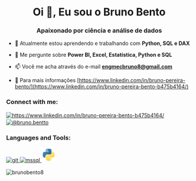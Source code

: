 <h1 align="center">Oi 👋, Eu sou o Bruno Bento</h1>
<h3 align="center">Apaixonado por ciência e análise de dados</h3>

- 🌱 Atualmente estou aprendendo e trabalhando com **Python, SQL e DAX**

- 💬 Me pergunte sobre **Power BI, Excel, Estatística, Python e SQL**

- 📫 Você me acha através do e-mail **engmecbruno8@gmail.com**

- 📄 Para mais informações [https://www.linkedin.com/in/bruno-pereira-bento/](https://www.linkedin.com/in/bruno-pereira-bento-b475b4164/)

<!--- 
- Meu maior projeto e caso real está disponível no link: [https://app.powerbi.com/view?r=eyJrIjoiOGUzY2E4ZmQtNzYzNy00YWIwLTkwZDktZWQ3ZTg5NDRmNzIyIiwidCI6IjA3MGYzYjJiLWUzNzYtNDJiMS1hYzgyLTYxYWJlN2FjZDE4MiJ9&pageName=ReportSection] 
--->

<h3 align="left">Connect with me:</h3>
<p align="left">
<a href="https://linkedin.com/in/bruno-pereira-bento-b475b4164/" target="blank"><img align="center" src="https://raw.githubusercontent.com/rahuldkjain/github-profile-readme-generator/master/src/images/icons/Social/linked-in-alt.svg" alt="https://www.linkedin.com/in/bruno-pereira-bento-b475b4164/" height="30" width="40" /></a>
<a href="https://instagram.com/@bruno.bentto" target="blank"><img align="center" src="https://raw.githubusercontent.com/rahuldkjain/github-profile-readme-generator/master/src/images/icons/Social/instagram.svg" alt="@bruno.bentto" height="30" width="40" /></a>
  
</p>

<h3 align="left">Languages and Tools:</h3>
<p align="left"> <a href="https://git-scm.com/" target="_blank" rel="noreferrer"> <img src="https://www.vectorlogo.zone/logos/git-scm/git-scm-icon.svg" alt="git" width="40" height="40"/> </a> <a href="https://www.microsoft.com/en-us/sql-server" target="_blank" rel="noreferrer"> <img src="https://www.svgrepo.com/show/303229/microsoft-sql-server-logo.svg" alt="mssql" width="40" height="40"/> </a> <a href="https://www.python.org" target="_blank" rel="noreferrer"> <img src="https://raw.githubusercontent.com/devicons/devicon/master/icons/python/python-original.svg" alt="python" width="40" height="40"/> </a> </p>



<p><img align="center" src="https://github-readme-stats.vercel.app/api/top-langs?username=brunobento8&show_icons=true&locale=en&layout=compact" alt="brunobento8" /></p>
<!---

- 👋 Hi, I’m @BrunoBento8
- 👀 I’m interested in ...
- 🌱 I’m currently learning ...
- 💞️ I’m looking to collaborate on ...
- 📫 How to reach me ...


BrunoBento8/BrunoBento8 is a ✨ special ✨ repository because its `README.md` (this file) appears on your GitHub profile.
You can click the Preview link to take a look at your changes.
--->
